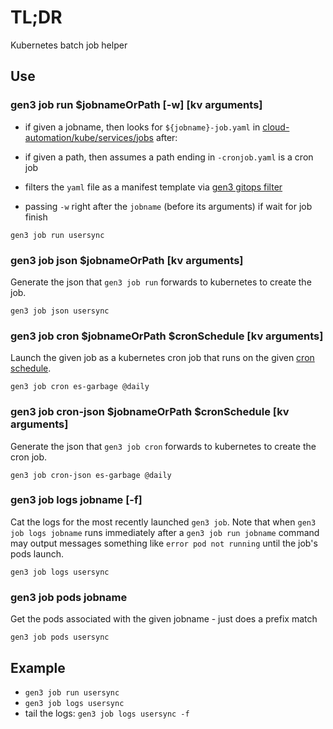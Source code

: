 # TL;DR

Kubernetes batch job helper

## Use

### gen3 job run $jobnameOrPath [-w] [kv arguments]

- if given a jobname, then looks for `${jobname}-job.yaml` in [cloud-automation/kube/services/jobs](https://github.com/uc-cdis/cloud-automation/tree/master/kube/services/jobs) after:

- if given a path, then assumes a path ending in `-cronjob.yaml` is a cron job
- filters the `yaml` file as a manifest template via [gen3 gitops filter](./filter.md)
- passing `-w` right after the `jobname` (before its arguments) if wait for job finish

```
gen3 job run usersync
```

### gen3 job json $jobnameOrPath [kv arguments]

Generate the json that `gen3 job run` forwards to kubernetes to create the job.

```
gen3 job json usersync
```

### gen3 job cron $jobnameOrPath $cronSchedule [kv arguments]

Launch the given job as a kubernetes cron job that runs on the given 
[cron schedule](https://en.wikipedia.org/wiki/Cron).

```
gen3 job cron es-garbage @daily
```

### gen3 job cron-json $jobnameOrPath $cronSchedule [kv arguments]

Generate the json that `gen3 job cron` forwards to kubernetes to create the cron job.

```
gen3 job cron-json es-garbage @daily
```

### gen3 job logs jobname [-f]

Cat the logs for the most recently launched `gen3 job`.
Note that when `gen3 job logs jobname` runs immediately after a `gen3 job run jobname` command
may output messages something like `error pod not running` until the
job's pods launch.

```
gen3 job logs usersync
```

### gen3 job pods jobname

Get the pods associated with the given jobname - just does a prefix match

```
gen3 job pods usersync
```

## Example

* `gen3 job run usersync`
* `gen3 job logs usersync`
* tail the logs: `gen3 job logs usersync -f`

